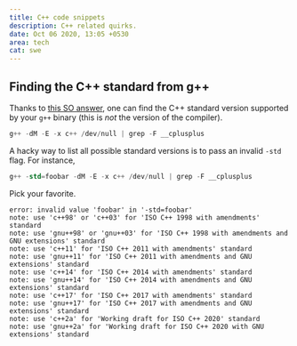 ```yaml
---
title: C++ code snippets
description: C++ related quirks.
date: Oct 06 2020, 13:05 +0530
area: tech
cat: swe
---
```


## Finding the C++ standard from g++ 

Thanks to [this SO answer](https://stackoverflow.com/a/44735016/2425365),
one can find the C++ standard version supported by your `g++` binary
(this is _not_ the version of the compiler).

```s
g++ -dM -E -x c++ /dev/null | grep -F __cplusplus
```

A hacky way to list all possible standard versions is to pass an invalid
`-std` flag. For instance,

```s
g++ -std=foobar -dM -E -x c++ /dev/null | grep -F __cplusplus
```

Pick your favorite.

```shell
error: invalid value 'foobar' in '-std=foobar'
note: use 'c++98' or 'c++03' for 'ISO C++ 1998 with amendments' standard
note: use 'gnu++98' or 'gnu++03' for 'ISO C++ 1998 with amendments and GNU extensions' standard
note: use 'c++11' for 'ISO C++ 2011 with amendments' standard
note: use 'gnu++11' for 'ISO C++ 2011 with amendments and GNU extensions' standard
note: use 'c++14' for 'ISO C++ 2014 with amendments' standard
note: use 'gnu++14' for 'ISO C++ 2014 with amendments and GNU extensions' standard
note: use 'c++17' for 'ISO C++ 2017 with amendments' standard
note: use 'gnu++17' for 'ISO C++ 2017 with amendments and GNU extensions' standard
note: use 'c++2a' for 'Working draft for ISO C++ 2020' standard
note: use 'gnu++2a' for 'Working draft for ISO C++ 2020 with GNU extensions' standard
```
